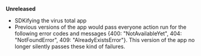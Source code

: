 **Unreleased**

* SDKifying the virus total app
* Previous versions of the app would pass everyone action run for the following error codes and messages {400: "NotAvailableYet", 404: "NotFoundError", 409: "AlreadyExistsError"}. This version of the app no longer silently passes these kind of failures. 